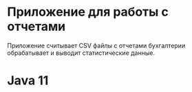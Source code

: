 # Приложение для работы с отчетами
Приложение считывает CSV файлы с отчетами бухгалтерии обрабатывает и выводит статистические данные.
# Java 11
